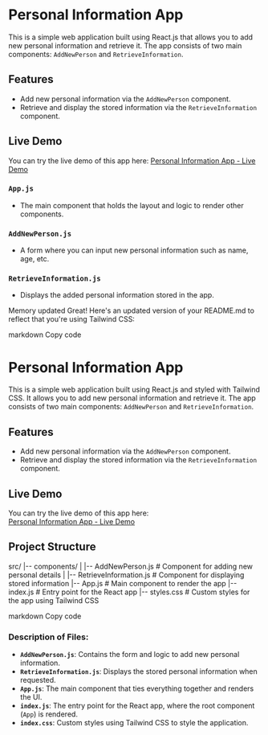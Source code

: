 # Personal Information App

This is a simple web application built using React.js that allows you to add new personal information and retrieve it. The app consists of two main components: `AddNewPerson` and `RetrieveInformation`.

## Features

- Add new personal information via the `AddNewPerson` component.
- Retrieve and display the stored information via the `RetrieveInformation` component.

## Live Demo

You can try the live demo of this app here:
[Personal Information App - Live Demo](https://personal-information-app-react.vercel.app/)


### `App.js`
- The main component that holds the layout and logic to render other components.

### `AddNewPerson.js`
- A form where you can input new personal information such as name, age, etc.

### `RetrieveInformation.js`
- Displays the added personal information stored in the app.

Memory updated
Great! Here's an updated version of your README.md to reflect that you're using Tailwind CSS:

markdown
Copy code
# Personal Information App

This is a simple web application built using React.js and styled with Tailwind CSS. It allows you to add new personal information and retrieve it. The app consists of two main components: `AddNewPerson` and `RetrieveInformation`.

## Features
- Add new personal information via the `AddNewPerson` component.
- Retrieve and display the stored information via the `RetrieveInformation` component.

## Live Demo
You can try the live demo of this app here:  
[Personal Information App - Live Demo](https://yourusername.github.io/your-repository-name)

## Project Structure
src/ |-- components/ | |-- AddNewPerson.js # Component for adding new personal details | |-- RetrieveInformation.js # Component for displaying stored information |-- App.js # Main component to render the app |-- index.js # Entry point for the React app |-- styles.css # Custom styles for the app using Tailwind CSS

markdown
Copy code

### Description of Files:
- **`AddNewPerson.js`**: Contains the form and logic to add new personal information.
- **`RetrieveInformation.js`**: Displays the stored personal information when requested.
- **`App.js`**: The main component that ties everything together and renders the UI.
- **`index.js`**: The entry point for the React app, where the root component (`App`) is rendered.
- **`index.css`**: Custom styles using Tailwind CSS to style the application.
